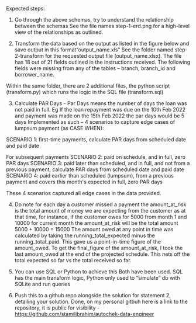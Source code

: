 Expected steps: 
1.	Go through the above schemas, try to understand the relationship between the schemas
See the file names step-1-erd.png for a high-level view of the relationships as outlined. 

2.	Transform the data based on the output as listed in the figure below and save output in this format“output_name.xls”
See the folder named step-2-transform for the requested output file (output_name.xlsx). The file has 18 out of 21 fields outlined in the instructions received. The following fields were missing from any of the tables – branch, branch_id and borrower_name.

Within the same folder, there are 2 additional files, the python script (transform.py) which runs the logic in the SQL file (transform.sql)

3.	Calculate PAR Days - Par Days means the number of days the loan was not paid in full. Eg If the loan repayment was due on the 10th Feb 2022 and payment was made on the 15th Feb 2022 the par days would be 5 days
Implemented as such – 4 scenarios to capture edge cases of lumpsum payment (as CASE WHEN):

SCENARIO 1: first-time payments, calculate PAR days from scheduled date and paid date

For subsequent payments
SCENARIO 2: paid on schedule, and in full, zero PAR days
SCENARIO 3: paid later than scheduled, and in full, and not from a previous payment, calculate PAR days from scheduled date and paid date
SCENARIO 4: paid earlier than scheduled (lumpsum), from a previous payment and covers this month's expected in full, zero PAR days

These 4 scenarios captured all edge cases in the data provided.

4.	Do note for each day a customer missed a payment the amount_at_risk is the total amount of money we are expecting from the customer as at that time, for instance, if the customer owes for 5000 from month 1 and 10000 for current month the amount_at_risk will be the total amount 5000 + 10000 = 15000
The amount owed at any point in time was calculated by taking the running_total_expected minus the running_total_paid. This gave us a point-in-time figure of the amount_owed. To get the final_figure of the amount_at_risk, I took the last amount_owed at the end of the projected schedule. This nets off the total expected so far vs the total received so far.

5.	You can use SQL or Python to achieve this
Both have been used. SQL has the main transform logic, Python only used to “simulate” db with SQLite and run queries

6.	Push this to a github repo alongside the solution for statement 2, detailing your solution.
Done, on my personal gitbuh here is a link to the repository, it is public for visibility - https://github.com/stamilibrahim/autochek-data-engineer

